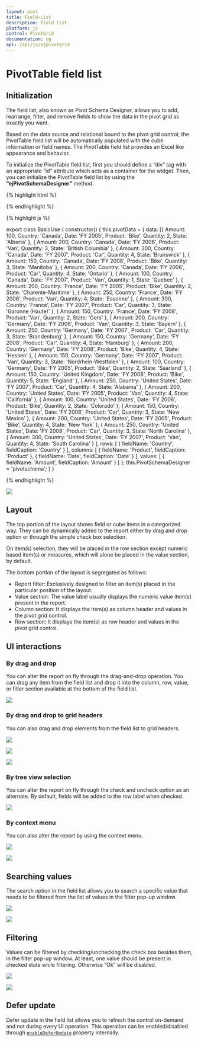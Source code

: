 ```yaml
---
layout: post
title: Field-List
description: field list
platform: js
control: PivotGrid
documentation: ug
api: /api/js/ejpivotgrid
---
```


# PivotTable field list

## Initialization
The field list, also known as Pivot Schema Designer, allows you to add, rearrange, filter, and remove fields to show the data in the pivot grid as exactly you want.

Based on the data source and relational bound to the pivot grid control, the PivotTable field list will be automatically populated with the cube information or field names. The PivotTable field list provides an Excel like appearance and behavior.

To initialize the PivotTable field list, first you should define a “div” tag with an appropriate “id” attribute which acts as a container for the widget. Then, you can initialize the PivotTable field list by using the **“ejPivotSchemaDesigner”** method.

{% highlight html %}

<template>
  <div>
    <ej-pivot-schema-designer id="pivotschema" e-olap-settings.bind="olapSettings"></ej-pivot-schema-designer>
    <ej-pivot-grid id="groupingBar" e-data-source.bind="pivotData" e-enable-grouping-bar="true" e-pivot-table-field-list-id.bind="PivotSchemaDesigner">
    </ej-pivot-grid>
  </div>
</template>

{% endhighlight %}

{% highlight js %}

export class BasicUse {
  constructor() {
    this.pivotData = {
      data: [{ Amount: 100, Country: 'Canada', Date: 'FY 2005', Product: 'Bike', Quantity: 2, State: 'Alberta' },
        { Amount: 200, Country: 'Canada', Date: 'FY 2006', Product: 'Van', Quantity: 3, State: 'British Columbia' },
        { Amount: 300, Country: 'Canada', Date: 'FY 2007', Product: 'Car', Quantity: 4, State: 'Brunswick' },
        { Amount: 150, Country: 'Canada', Date: 'FY 2008', Product: 'Bike', Quantity: 3, State: 'Manitoba' },
        { Amount: 200, Country: 'Canada', Date: 'FY 2006', Product: 'Car', Quantity: 4, State: 'Ontario' },
        { Amount: 100, Country: 'Canada', Date: 'FY 2007', Product: 'Van', Quantity: 1, State: 'Quebec' },
        { Amount: 200, Country: 'France', Date: 'FY 2005', Product: 'Bike', Quantity: 2, State: 'Charente-Maritime' },
        { Amount: 250, Country: 'France', Date: 'FY 2006', Product: 'Van', Quantity: 4, State: 'Essonne' },
        { Amount: 300, Country: 'France', Date: 'FY 2007', Product: 'Car', Quantity: 3, State: 'Garonne (Haute)' },
        { Amount: 150, Country: 'France', Date: 'FY 2008', Product: 'Van', Quantity: 2, State: 'Gers' },
        { Amount: 200, Country: 'Germany', Date: 'FY 2006', Product: 'Van', Quantity: 3, State: 'Bayern' },
        { Amount: 250, Country: 'Germany', Date: 'FY 2007', Product: 'Car', Quantity: 3, State: 'Brandenburg' },
        { Amount: 150, Country: 'Germany', Date: 'FY 2008', Product: 'Car', Quantity: 4, State: 'Hamburg' },
        { Amount: 200, Country: 'Germany', Date: 'FY 2008', Product: 'Bike', Quantity: 4, State: 'Hessen' },
        { Amount: 150, Country: 'Germany', Date: 'FY 2007', Product: 'Van', Quantity: 3, State: 'Nordrhein-Westfalen' },
        { Amount: 100, Country: 'Germany', Date: 'FY 2005', Product: 'Bike', Quantity: 2, State: 'Saarland' },
        { Amount: 150, Country: 'United Kingdom', Date: 'FY 2008', Product: 'Bike', Quantity: 5, State: 'England' },
        { Amount: 250, Country: 'United States', Date: 'FY 2007', Product: 'Car', Quantity: 4, State: 'Alabama' },
        { Amount: 200, Country: 'United States', Date: 'FY 2005', Product: 'Van', Quantity: 4, State: 'California' },
        { Amount: 100, Country: 'United States', Date: 'FY 2006', Product: 'Bike', Quantity: 2, State: 'Colorado' },
        { Amount: 150, Country: 'United States', Date: 'FY 2008', Product: 'Car', Quantity: 3, State: 'New Mexico' },
        { Amount: 200, Country: 'United States', Date: 'FY 2005', Product: 'Bike', Quantity: 4, State: 'New York' },
        { Amount: 250, Country: 'United States', Date: 'FY 2008', Product: 'Car', Quantity: 3, State: 'North Carolina' },
        { Amount: 300, Country: 'United States', Date: 'FY 2007', Product: 'Van', Quantity: 4, State: 'South Carolina' }
      ],
      rows: [
        {
          fieldName: 'Country',
          fieldCaption: 'Country'
        }
      ],
      columns: [
        {
          fieldName: 'Product',
          fieldCaption: 'Product'
        },
        {
          fieldName: 'Date',
          fieldCaption: 'Date'
        }
      ],
      values: [
        {
          fieldName: 'Amount',
          fieldCaption: 'Amount'
        }
      ]
    };
    this.PivotSchemaDesigner = 'pivotschema';
  }
}

{% endhighlight %}

![](PivotTable-Field-List_images/relationalfieldlist.png)

## Layout
The top portion of the layout shows field or cube items in a categorized way. They can be dynamically added to the report either by drag and drop option or through the simple check box selection.

On item(s) selection, they will be placed in the row section except numeric based item(s) or measures, which will alone be placed in the value section, by default.

The bottom portion of the layout is segregated as follows:

* Report filter: Exclusively designed to filter an item(s) placed in the particular position of the layout.
* Value section: The value label usually displays the numeric value item(s) present in the report.
* Column section: It displays the item(s) as column header and values in the pivot grid control.
* Row section: It displays the item(s) as row header and values in the pivot grid control.

## UI interactions

### By drag and drop

You can alter the report on fly through the drag-and-drop operation. You can drag any item from the field list and drop it into the column, row, value, or filter section available at the bottom of the field list.

![](PivotTable-Field-List_images/ralationaldragndrop.png)

### By drag and drop to grid headers

You can also drag and drop elements from the field list to grid headers.

![](PivotTable-Field-List_images/HeaderDrop.png)

![](PivotTable-Field-List_images/HeaderDrop1.png)

![](PivotTable-Field-List_images/HeaderDrop2.png)

### By tree view selection

You can alter the report on fly through the check and uncheck option as an alternate. By default, fields will be added to the row label when checked.

![](PivotTable-Field-List_images/relationalcheckRuncheck.png)

### By context menu

You can also alter the report by using the context menu.

![](PivotTable-Field-List_images/Pivotbutton_Context.png)

![](PivotTable-Field-List_images/Treeview_Context.png)

## Searching values
The search option in the field list allows you to search a specific value that needs to be filtered from the list of values in the filter pop-up window.

![](PivotTable-Field-List_images/relationalBfiltering.png)

![](PivotTable-Field-List_images/relationaldialogsearch.png)

## Filtering
Values can be filtered by checking/unchecking the check box besides them, in the filter pop-up window. At least, one value should be present in checked state while filtering. Otherwise “Ok” will be disabled.

![](PivotTable-Field-List_images/relationalBfiltering.png)

![](PivotTable-Field-List_images/relationaldialogfilter.png)

## Defer update
Defer update in the field list allows you to refresh the control on-demand and not during every UI operation. This operation can be enabled/disabled through [`enableDeferUpdate`](/api/js/ejpivotgrid#members:enabledeferupdate) property internally.


